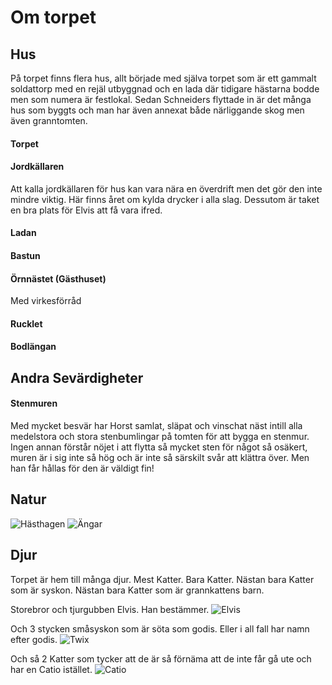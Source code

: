 # Om torpet

## Hus

På torpet finns flera hus, allt började med själva torpet som är ett gammalt soldattorp 
med en rejäl utbyggnad och en lada där tidigare hästarna bodde men som numera är festlokal.
Sedan Schneiders flyttade in är det många hus som byggts och man har även annexat både
närliggande skog men även granntomten.

#### Torpet

#### Jordkällaren
Att kalla jordkällaren för hus kan vara nära en överdrift men det gör den inte mindre viktig.
Här finns året om kylda drycker i alla slag. Dessutom är taket en bra plats för Elvis att få
vara ifred.

#### Ladan

#### Bastun

#### Örnnästet (Gästhuset)
Med virkesförråd

#### Rucklet

#### Bodlängan

## Andra Sevärdigheter

#### Stenmuren
Med mycket besvär har Horst samlat, släpat och vinschat näst intill alla medelstora och
stora stenbumlingar på tomten för att bygga en stenmur. 
Ingen annan förstår nöjet i att flytta så mycket sten för något så osäkert, muren är i sig
inte så hög och är inte så särskilt svår att klättra över. Men han får hållas för den
är väldigt fin!

## Natur
![Hästhagen](/img/hastar.jpg)
![Ängar](/img/angar.jpg)

## Djur
Torpet är hem till många djur. Mest Katter. Bara Katter.
Nästan bara Katter som är syskon. Nästan bara Katter som är grannkattens barn.

Storebror och tjurgubben Elvis. Han bestämmer.
![Elvis](/img/elvis-torpet.jpg)

Och 3 stycken småsyskon som är söta som godis. Eller i all fall har namn efter godis.
![Twix](/img/twix-gasthuset.jpg)

Och så 2 Katter som tycker att de är så förnäma att de inte får gå ute och har en Catio istället.
![Catio](/img/catio.jpg)
